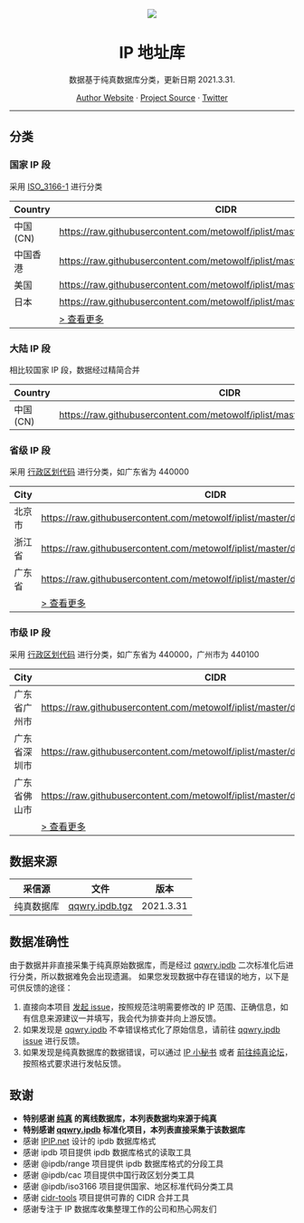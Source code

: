 <p align="center">
<a href="https://github.com/metowolf/iplist">
<img src="https://user-images.githubusercontent.com/2666735/50806883-84930c00-1333-11e9-869e-3c2f2664f154.png" />
</a>
</p>

<h1 align="center">IP 地址库</h1>

<p align="center">数据基于纯真数据库分类，更新日期 2021.3.31.</p>

<p align=center>
<a href="https://i-meto.com/">Author Website</a> ·
<a href="https://github.com/metowolf/iplist">Project Source</a> ·
<a href="https://twitter.com/metowolf">Twitter</a>
</p>

***

## 分类

### 国家 IP 段

采用 [ISO_3166-1](https://zh.wikipedia.org/wiki/ISO_3166-1%E4%BA%8C%E4%BD%8D%E5%AD%97%E6%AF%8D%E4%BB%A3%E7%A0%81) 进行分类

|Country|CIDR|
|---|---|
|中国 (CN)|https://raw.githubusercontent.com/metowolf/iplist/master/data/country/CN.txt|
|中国香港|https://raw.githubusercontent.com/metowolf/iplist/master/data/country/HK.txt|
|美国|https://raw.githubusercontent.com/metowolf/iplist/master/data/country/US.txt|
|日本|https://raw.githubusercontent.com/metowolf/iplist/master/data/country/JP.txt|
||[ > 查看更多](https://github.com/metowolf/iplist/tree/master/docs/country.md)|

### 大陆 IP 段

相比较国家 IP 段，数据经过精简合并

|Country|CIDR|
|---|---|
|中国 (CN)|https://raw.githubusercontent.com/metowolf/iplist/master/data/special/china.txt|

### 省级 IP 段

采用 [行政区划代码](http://www.mca.gov.cn/article/sj/xzqh/2019/201901-06/201906211048.html) 进行分类，如广东省为 440000

|City|CIDR|
|---|---|
|北京市|https://raw.githubusercontent.com/metowolf/iplist/master/data/cncity/110000.txt|
|浙江省|https://raw.githubusercontent.com/metowolf/iplist/master/data/cncity/330000.txt|
|广东省|https://raw.githubusercontent.com/metowolf/iplist/master/data/cncity/440000.txt|
||[ > 查看更多](https://github.com/metowolf/iplist/tree/master/docs/cncity.md)|

### 市级 IP 段

采用 [行政区划代码](http://www.mca.gov.cn/article/sj/xzqh/2019/201901-06/20190203221738.html) 进行分类，如广东省为 440000，广州市为 440100

|City|CIDR|
|---|---|
|广东省广州市|https://raw.githubusercontent.com/metowolf/iplist/master/data/cncity/440100.txt|
|广东省深圳市|https://raw.githubusercontent.com/metowolf/iplist/master/data/cncity/440300.txt|
|广东省佛山市|https://raw.githubusercontent.com/metowolf/iplist/master/data/cncity/440600.txt|
||[ > 查看更多](https://github.com/metowolf/iplist/tree/master/docs/cncity.md)|


## 数据来源

|采信源|文件|版本|
|---|---|---|
|纯真数据库|[qqwry.ipdb.tgz](https://registry.npmjs.org/qqwry.ipdb/-/qqwry.ipdb-2021.3.31.tgz)|2021.3.31|


## 数据准确性

由于数据并非直接采集于纯真原始数据库，而是经过 [qqwry.ipdb](https://github.com/metowolf/qqwry.ipdb) 二次标准化后进行分类，所以数据难免会出现遗漏。
如果您发现数据中存在错误的地方，以下是可供反馈的途径：

 1. 直接向本项目 [发起 issue](https://github.com/metowolf/iplist/issues/new)，按照规范注明需要修改的 IP 范围、正确信息，如有信息来源建议一并填写，我会代为排查并向上游反馈。
 2. 如果发现是 [qqwry.ipdb](https://github.com/metowolf/qqwry.ipdb) 不幸错误格式化了原始信息，请前往 [qqwry.ipdb issue](https://github.com/metowolf/qqwry.ipdb/issues/new) 进行反馈。
 3. 如果发现是纯真数据库的数据错误，可以通过 [IP 小秘书](http://www.cz88.net/ip/) 或者 [前往纯真论坛](http://bbs.cz88.net/f26)，按照格式要求进行发帖反馈。


## 致谢

 - **特别感谢 [纯真](http://cz88.net/) 的离线数据库，本列表数据均来源于纯真**
 - **特别感谢 [qqwry.ipdb](https://github.com/metowolf/qqwry.ipdb) 标准化项目，本列表直接采集于该数据库**
 - 感谢 [IPIP.net](https://www.ipip.net/) 设计的 ipdb 数据库格式
 - 感谢 ipdb 项目提供 ipdb 数据库格式的读取工具
 - 感谢 @ipdb/range 项目提供 ipdb 数据库格式的分段工具
 - 感谢 @ipdb/cac 项目提供中国行政区划分类工具
 - 感谢 @ipdb/iso3166 项目提供国家、地区标准代码分类工具
 - 感谢 [cidr-tools](https://github.com/silverwind/cidr-tools) 项目提供可靠的 CIDR 合并工具
 - 感谢专注于 IP 数据库收集整理工作的公司和热心网友们
